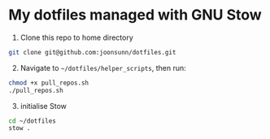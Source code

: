 # My dotfiles managed with GNU Stow

1. Clone this repo to home directory

```bash
git clone git@github.com:joonsunn/dotfiles.git
```

2. Navigate to `~/dotfiles/helper_scripts`, then run:

```bash
chmod +x pull_repos.sh
./pull_repos.sh
```

3. initialise Stow

```bash
cd ~/dotfiles
stow .
```
